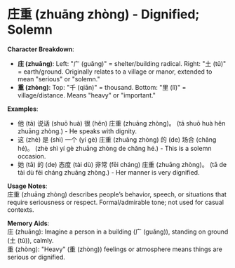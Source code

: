 # **庄重 (zhuāng zhòng) - Dignified; Solemn**

**Character Breakdown**:  
- **庄 (zhuāng)**: Left: "广 (guǎng)" = shelter/building radical. Right: "土 (tǔ)" = earth/ground. Originally relates to a village or manor, extended to mean "serious" or "solemn."  
- **重 (zhòng)**: Top: "千 (qiān)" = thousand. Bottom: "里 (lǐ)" = village/distance. Means "heavy" or "important."

**Examples**:  
- 他 (tā) 说话 (shuō huà) 很 (hěn) 庄重 (zhuāng zhòng)。 (tā shuō huà hěn zhuāng zhòng.) - He speaks with dignity.  
- 这 (zhè) 是 (shì) 一个 (yí gè) 庄重 (zhuāng zhòng) 的 (de) 场合 (chǎng hé)。 (zhè shì yí gè zhuāng zhòng de chǎng hé.) - This is a solemn occasion.  
- 她 (tā) 的 (de) 态度 (tài dù) 非常 (fēi cháng) 庄重 (zhuāng zhòng)。 (tā de tài dù fēi cháng zhuāng zhòng.) - Her manner is very dignified.

**Usage Notes**:  
庄重 (zhuāng zhòng) describes people’s behavior, speech, or situations that require seriousness or respect. Formal/admirable tone; not used for casual contexts.

**Memory Aids**:  
庄 (zhuāng): Imagine a person in a building (广 (guǎng)), standing on ground (土 (tǔ)), calmly.  
重 (zhòng): "Heavy" (重 (zhòng)) feelings or atmosphere means things are serious or dignified.